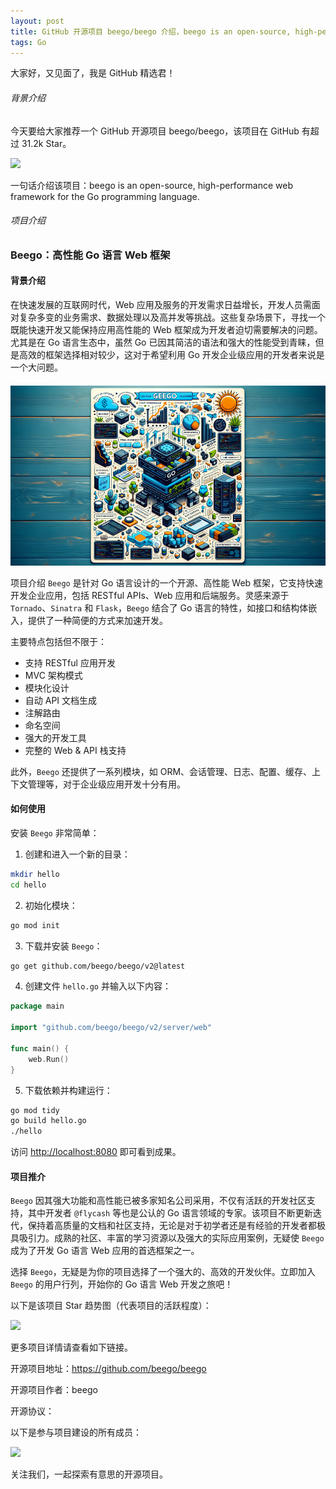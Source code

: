 ```yaml
---
layout: post
title: GitHub 开源项目 beego/beego 介绍，beego is an open-source, high-performance web framework for the Go programming language.
tags: Go
---
```


大家好，又见面了，我是 GitHub 精选君！

###### 背景介绍

今天要给大家推荐一个 GitHub 开源项目 beego/beego，该项目在 GitHub 有超过 31.2k Star。

![](https://stats.deeptrain.net/repo/beego/beego/?theme=light)

一句话介绍该项目：beego is an open-source, high-performance web framework for the Go programming language.





###### 项目介绍

### Beego：高性能 Go 语言 Web 框架

#### 背景介绍
在快速发展的互联网时代，Web 应用及服务的开发需求日益增长，开发人员需面对复杂多变的业务需求、数据处理以及高并发等挑战。这些复杂场景下，寻找一个既能快速开发又能保持应用高性能的 Web 框架成为开发者迫切需要解决的问题。尤其是在 Go 语言生态中，虽然 Go 已因其简洁的语法和强大的性能受到青睐，但是高效的框架选择相对较少，这对于希望利用 Go 开发企业级应用的开发者来说是一个大问题。

#### 

![](https://raw.githubusercontent.com/ZhuPeng/pic/master/mac/compress_tmp-b3c244869d9f3045d0170ec11bf7aded.png)

项目介绍
`Beego` 是针对 Go 语言设计的一个开源、高性能 Web 框架，它支持快速开发企业应用，包括 RESTful APIs、Web 应用和后端服务。灵感来源于 `Tornado`、`Sinatra` 和 `Flask`，`Beego` 结合了 Go 语言的特性，如接口和结构体嵌入，提供了一种简便的方式来加速开发。

主要特点包括但不限于：
- 支持 RESTful 应用开发
- MVC 架构模式
- 模块化设计
- 自动 API 文档生成
- 注解路由
- 命名空间
- 强大的开发工具
- 完整的 Web & API 栈支持

此外，`Beego` 还提供了一系列模块，如 ORM、会话管理、日志、配置、缓存、上下文管理等，对于企业级应用开发十分有用。

#### 如何使用
安装 `Beego` 非常简单：

1. 创建和进入一个新的目录：

```bash
mkdir hello
cd hello
```

2. 初始化模块：

```bash
go mod init
```

3. 下载并安装 `Beego`：

```bash
go get github.com/beego/beego/v2@latest
```

4. 创建文件 `hello.go` 并输入以下内容：

```go
package main

import "github.com/beego/beego/v2/server/web"

func main() {
	web.Run()
}
```

5. 下载依赖并构建运行：

```bash
go mod tidy
go build hello.go
./hello
```

访问 [http://localhost:8080](http://localhost:8080) 即可看到成果。

#### 项目推介
`Beego` 因其强大功能和高性能已被多家知名公司采用，不仅有活跃的开发社区支持，其中开发者 `@flycash` 等也是公认的 Go 语言领域的专家。该项目不断更新迭代，保持着高质量的文档和社区支持，无论是对于初学者还是有经验的开发者都极具吸引力。成熟的社区、丰富的学习资源以及强大的实际应用案例，无疑使 `Beego` 成为了开发 Go 语言 Web 应用的首选框架之一。

选择 `Beego`，无疑是为你的项目选择了一个强大的、高效的开发伙伴。立即加入 `Beego` 的用户行列，开始你的 Go 语言 Web 开发之旅吧！

以下是该项目 Star 趋势图（代表项目的活跃程度）：

![](https://api.star-history.com/svg?repos=beego/beego&type=Timeline)

更多项目详情请查看如下链接。

开源项目地址：https://github.com/beego/beego 

开源项目作者：beego

开源协议：

以下是参与项目建设的所有成员：

![](https://contrib.rocks/image?repo=beego/beego)

关注我们，一起探索有意思的开源项目。

